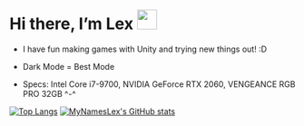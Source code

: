 # Hi there, I’m Lex <img src="https://media.giphy.com/media/hvRJCLFzcasrR4ia7z/giphy.gif" width="35px"> 


- I have fun making games with Unity and trying new things out! :D

- Dark Mode = Best Mode

- Specs: Intel Core i7-9700, NVIDIA GeForce RTX 2060, VENGEANCE RGB PRO 32GB ^-^

[![Top Langs](https://github-readme-stats.vercel.app/api/top-langs/?username=MyNamesLex&layout=compact&theme=midnight-purple&hide=shaderlab,asp.net&langs_count=6)](https://github.com/anuraghazra/github-readme-stats)
[![MyNamesLex's GitHub stats](https://github-readme-stats.vercel.app/api?username=MyNamesLex&theme=midnight-purple)](https://github.com/anuraghazra/github-readme-stats)
